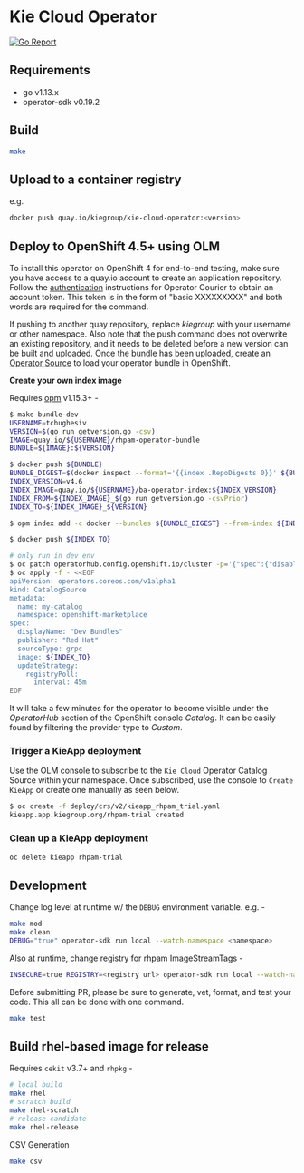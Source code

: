 # Kie Cloud Operator

[![Go Report](https://goreportcard.com/badge/github.com/kiegroup/kie-cloud-operator)](https://goreportcard.com/report/github.com/kiegroup/kie-cloud-operator)

## Requirements

- go v1.13.x
- operator-sdk v0.19.2

## Build

```bash
make
```

## Upload to a container registry

e.g.

```bash
docker push quay.io/kiegroup/kie-cloud-operator:<version>
```

## Deploy to OpenShift 4.5+ using OLM

To install this operator on OpenShift 4 for end-to-end testing, make sure you have access to a quay.io account to create an application repository. Follow the [authentication](https://github.com/operator-framework/operator-courier/#authentication) instructions for Operator Courier to obtain an account token. This token is in the form of "basic XXXXXXXXX" and both words are required for the command.

If pushing to another quay repository, replace _kiegroup_ with your username or other namespace. Also note that the push command does not overwrite an existing repository, and it needs to be deleted before a new version can be built and uploaded. Once the bundle has been uploaded, create an [Operator Source](https://github.com/operator-framework/community-operators/blob/master/docs/testing-operators.md#linking-the-quay-application-repository-to-your-openshift-40-cluster) to load your operator bundle in OpenShift.

**Create your own index image**

Requires [opm](https://github.com/operator-framework/operator-registry/releases) v1.15.3+ -

```bash
$ make bundle-dev
USERNAME=tchughesiv
VERSION=$(go run getversion.go -csv)
IMAGE=quay.io/${USERNAME}/rhpam-operator-bundle
BUNDLE=${IMAGE}:${VERSION}

$ docker push ${BUNDLE}
BUNDLE_DIGEST=$(docker inspect --format='{{index .RepoDigests 0}}' ${BUNDLE})
INDEX_VERSION=v4.6
INDEX_IMAGE=quay.io/${USERNAME}/ba-operator-index:${INDEX_VERSION}
INDEX_FROM=${INDEX_IMAGE}_$(go run getversion.go -csvPrior)
INDEX_TO=${INDEX_IMAGE}_${VERSION}

$ opm index add -c docker --bundles ${BUNDLE_DIGEST} --from-index ${INDEX_FROM} --tag ${INDEX_TO}

$ docker push ${INDEX_TO}

# only run in dev env
$ oc patch operatorhub.config.openshift.io/cluster -p='{"spec":{"disableAllDefaultSources":true}}' --type=merge
$ oc apply -f - <<EOF
apiVersion: operators.coreos.com/v1alpha1
kind: CatalogSource
metadata:
  name: my-catalog
  namespace: openshift-marketplace
spec:
  displayName: "Dev Bundles"
  publisher: "Red Hat"
  sourceType: grpc
  image: ${INDEX_TO}
  updateStrategy:
    registryPoll:
      interval: 45m
EOF
```

It will take a few minutes for the operator to become visible under the _OperatorHub_ section of the OpenShift console _Catalog_. It can be easily found by filtering the provider type to _Custom_.

### Trigger a KieApp deployment

Use the OLM console to subscribe to the `Kie Cloud` Operator Catalog Source within your namespace. Once subscribed, use the console to `Create KieApp` or create one manually as seen below.

```bash
$ oc create -f deploy/crs/v2/kieapp_rhpam_trial.yaml
kieapp.app.kiegroup.org/rhpam-trial created
```

### Clean up a KieApp deployment

```bash
oc delete kieapp rhpam-trial
```

## Development

Change log level at runtime w/ the `DEBUG` environment variable. e.g. -

```bash
make mod
make clean
DEBUG="true" operator-sdk run local --watch-namespace <namespace>
```

Also at runtime, change registry for rhpam ImageStreamTags -

```bash
INSECURE=true REGISTRY=<registry url> operator-sdk run local --watch-namespace<namespace>
```

Before submitting PR, please be sure to generate, vet, format, and test your code. This all can be done with one command.

```bash
make test
```

## Build rhel-based image for release

Requires `cekit` v3.7+ and `rhpkg` -

```bash
# local build
make rhel
# scratch build
make rhel-scratch
# release candidate
make rhel-release
```

CSV Generation

```bash
make csv
```
